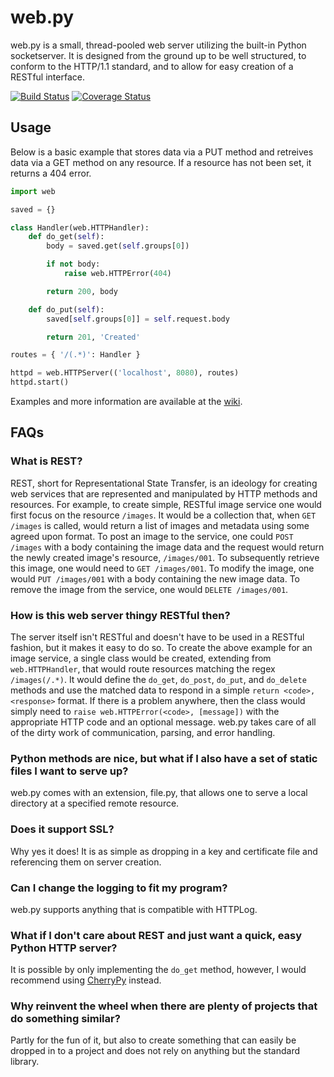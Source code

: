 web.py
======
web.py is a small, thread-pooled web server utilizing the built-in Python socketserver. It is designed from the ground up to be well structured, to conform to the HTTP/1.1 standard, and to allow for easy creation of a RESTful interface.

[![Build Status](http://img.shields.io/travis/fkmclane/web.py.svg?style=flat)](https://travis-ci.org/fkmclane/web.py) [![Coverage Status](https://img.shields.io/coveralls/fkmclane/web.py.svg?style=flat)](https://coveralls.io/r/fkmclane/web.py)

Usage
-----
Below is a basic example that stores data via a PUT method and retreives data via a GET method on any resource. If a resource has not been set, it returns a 404 error.

```python
import web

saved = {}

class Handler(web.HTTPHandler):
	def do_get(self):
		body = saved.get(self.groups[0])

		if not body:
			raise web.HTTPError(404)

		return 200, body

	def do_put(self):
		saved[self.groups[0]] = self.request.body

		return 201, 'Created'

routes = { '/(.*)': Handler }

httpd = web.HTTPServer(('localhost', 8080), routes)
httpd.start()
```

Examples and more information are available at the [wiki](https://github.com/fkmclane/web.py/wiki).

FAQs
---
### What is REST? ###
REST, short for Representational State Transfer, is an ideology for creating web services that are represented and manipulated by HTTP methods and resources. For example, to create simple, RESTful image service one would first focus on the resource `/images`. It would be a collection that, when `GET /images` is called, would return a list of images and metadata using some agreed upon format. To post an image to the service, one could `POST /images` with a body containing the image data and the request would return the newly created image's resource, `/images/001`. To subsequently retrieve this image, one would need to `GET /images/001`. To modify the image, one would `PUT /images/001` with a body containing the new image data. To remove the image from the service, one would `DELETE /images/001`.

### How is this web server thingy RESTful then? ###
The server itself isn't RESTful and doesn't have to be used in a RESTful fashion, but it makes it easy to do so. To create the above example for an image service, a single class would be created, extending from `web.HTTPHandler`, that would route resources matching the regex `/images(/.*)`. It would define the `do_get`, `do_post`, `do_put`, and `do_delete` methods and use the matched data to respond in a simple `return <code>, <response>` format. If there is a problem anywhere, then the class would simply need to `raise web.HTTPError(<code>, [message])` with the appropriate HTTP code and an optional message. web.py takes care of all of the dirty work of communication, parsing, and error handling.

### Python methods are nice, but what if I also have a set of static files I want to serve up? ###
web.py comes with an extension, file.py, that allows one to serve a local directory at a specified remote resource.

### Does it support SSL? ###
Why yes it does! It is as simple as dropping in a key and certificate file and referencing them on server creation.

### Can I change the logging to fit my program? ###
web.py supports anything that is compatible with HTTPLog.

### What if I don't care about REST and just want a quick, easy Python HTTP server? ###
It is possible by only implementing the `do_get` method, however, I would recommend using [CherryPy](http://www.cherrypy.org/) instead.

### Why reinvent the wheel when there are plenty of projects that do something similar? ###
Partly for the fun of it, but also to create something that can easily be dropped in to a project and does not rely on anything but the standard library.
